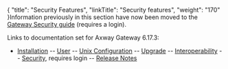 {
    "title": "Security Features",
    "linkTitle": "Security features",
    "weight": "170"
}Information previously in this section have now been moved to the [Gateway Security guide](/bundle/Gateway_6173_SecurityGuide_allOS_en_HTML5/page/Content/start_page.htm) (requires a login).

Links to documentation set for Axway Gateway <span class="mc-variable axway_variables.Release_Number variable">6.17.3</span>:

-   [Installation](/bundle/Gateway_6173_InstallationGuide_allOS_en_HTML5/page/Content/start_page.htm) -- [User](/bundle/Gateway_6173_UsersGuide_allOS_en_HTML5/page/Content/start_page.htm) -- [Unix Configuration](/bundle/Gateway_6173_ConfigurationGuide_UNIX_en_HTML5/page/Content/start_page.htm) -- [Upgrade](/bundle/Gateway_6173_UpgradeGuide_allOS_en_HTML5/page/Content/start_page.htm) -- [Interoperability](/bundle/Gateway_6173_InteroperabilityGuide_allOS_en_HTML5/page/Content/start_page.htm) -- [Security](/bundle/Gateway_6173_SecurityGuide_allOS_en_HTML5/page/Content/start_page.htm), requires login -- [Release Notes](/bundle/Gateway_6173_ReleaseNotes_allOS_en_HTML5/page/Content/Gateway_ReleaseNotes_allOS_en.htm)
